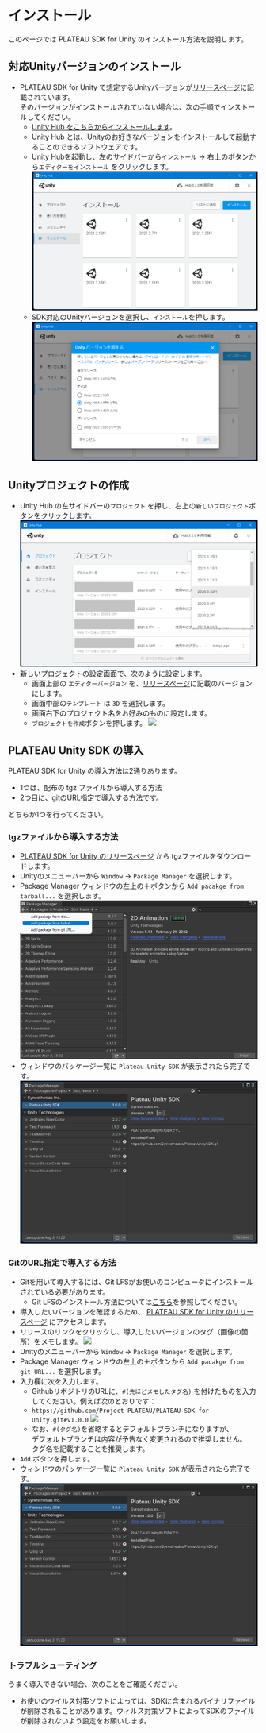 # インストール

このページでは PLATEAU SDK for Unity のインストール方法を説明します。

## 対応Unityバージョンのインストール
- PLATEAU SDK for Unity で想定するUnityバージョンが[リリースページ](https://github.com/Project-PLATEAU/PLATEAU-SDK-for-Unity/releases)に記載されています。  
  そのバージョンがインストールされていない場合は、次の手順でインストールしてください。
  - [Unity Hub をこちらからインストールします](https://unity3d.com/jp/get-unity/download)。
  - Unity Hub とは、Unityのお好きなバージョンをインストールして起動することのできるソフトウェアです。
  - Unity Hubを起動し、左のサイドバーから`インストール` → 右上のボタンから`エディターをインストール` をクリックします。
![](../resources/manual/installation/unityHub.png)
  - SDK対応のUnityバージョンを選択し、`インストール`を押します。
![](../resources/manual/installation/unityHubSelectVersion.png)

## Unityプロジェクトの作成
- Unity Hub の左サイドバーの`プロジェクト` を押し、右上の`新しいプロジェクト`ボタンをクリックします。
![](../resources/manual/installation/unityHubNewProjectVersion.png)
- 新しいプロジェクトの設定画面で、次のように設定します。
  - 画面上部の `エディターバージョン` を、[リリースページ](https://github.com/Project-PLATEAU/PLATEAU-SDK-for-Unity/releases)に記載のバージョンにします。
  - 画面中部の`テンプレート` は `3D` を選択します。
  - 画面右下のプロジェクト名をお好みのものに設定します。
  - `プロジェクトを作成`ボタンを押します。
  ![](../resources/manual/installation/unityHubnewProjectConfig.png)
  
## PLATEAU Unity SDK の導入
PLATEAU SDK for Unity の導入方法は2通りあります。

- 1つは、配布の tgz ファイルから導入する方法
- 2つ目に、gitのURL指定で導入する方法です。  

どちらか1つを行ってください。

### tgzファイルから導入する方法
- [PLATEAU SDK for Unity のリリースページ](https://github.com/Project-PLATEAU/PLATEAU-SDK-for-Unity/releases) から tgzファイルをダウンロードします。
- Unityのメニューバーから `Window` → `Package Manager` を選択します。
- Package Manager ウィンドウの左上の＋ボタンから `Add pacakge from tarball...` を選択します。
  ![](../resources/manual/installation/addPackageFromTarball.png)
- ウィンドウのパッケージ一覧に `Plateau Unity SDK` が表示されたら完了です。
  ![](../resources/manual/installation/packageInstalled.png)

### GitのURL指定で導入する方法
- Gitを用いて導入するには、Git LFSがお使いのコンピュータにインストールされている必要があります。
  - Git LFSのインストール方法については[こちら](https://docs.github.com/ja/repositories/working-with-files/managing-large-files/installing-git-large-file-storage)を参照してください。
- 導入したいバージョンを確認するため、 [PLATEAU SDK for Unity のリリースページ](https://github.com/Project-PLATEAU/PLATEAU-SDK-for-Unity/releases) にアクセスします。
- リリースのリンクをクリックし、導入したいバージョンのタグ（画像の箇所）をメモします。
  ![](../resources/manual/installation/releaseTag.png)
- Unityのメニューバーから `Window` → `Package Manager` を選択します。
- Package Manager ウィンドウの左上の＋ボタンから `Add pacakge from git URL...` を選択します。
- 入力欄に次を入力します。
  - GithubリポジトリのURLに、`#(先ほどメモしたタグ名)` を付けたものを入力してください。例えば次のとおりです：
  - `https://github.com/Project-PLATEAU/PLATEAU-SDK-for-Unity.git#v1.0.0`
    ![](../resources/manual/installation/packageManagerGitUrl.png)
  - なお、`#(タグ名)`を省略するとデフォルトブランチになりますが、  
    デフォルトブランチは内容が予告なく変更されるので推奨しません。  
    タグ名を記載することを推奨します。
- `Add` ボタンを押します。
- ウィンドウのパッケージ一覧に `Plateau Unity SDK` が表示されたら完了です。
  ![](../resources/manual/installation/packageInstalled.png)

### トラブルシューティング
うまく導入できない場合、次のことをご確認ください。
- お使いのウイルス対策ソフトによっては、SDKに含まれるバイナリファイルが削除されることがあります。ウィルス対策ソフトによってSDKのファイルが削除されないよう設定をお願いします。